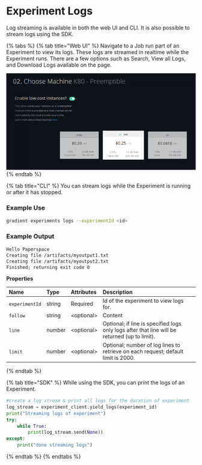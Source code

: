 # Experiment Logs

Log streaming is available in both the web UI and CLI.  It is also possible to stream logs using the SDK.  

{% tabs %}
{% tab title="Web UI" %}
Navigate to a Job run part of an Experiment to view its logs.  These logs are streamed in realtime while the Experiment runs.  There are a few options such as Search, View all Logs, and Download Logs available on the page.  

![](../../.gitbook/assets/image%20%2832%29.png)
{% endtab %}

{% tab title="CLI" %}
You can stream logs while the Experiment is running or after it has stopped.‌

### Example Use

```bash
gradient experiments logs --experimentId <id>
```

### ‌Example Output

```text
Hello Paperspace
Creating file /artifacts/myoutput1.txt
Creating file /artifacts/myoutput2.txt
Finished; returning exit code 0
```

‌**Properties**

| Name | Type | Attributes | Description |
| :--- | :--- | :--- | :--- |
| `experimentId` | string | Required | Id of the experiment to view logs for. |
| `follow` | string | &lt;optional&gt; | ​Content |
| `line` | number | &lt;optional&gt; | Optional; if line is specified logs only logs after that line will be returned \(up to limit\). |
| `limit` | number | &lt;optional&gt; | Optional; number of log lines to retrieve on each request; default limit is 2000. |
{% endtab %}

{% tab title="SDK" %}
While using the SDK, you can print the logs of an Experiment.

```python
#create a log stream & print all logs for the duration of experiment
log_stream = experiment_client.yield_logs(experiment_id)
print("Streaming logs of experiment")
try:
    while True:
        print(log_stream.send(None))
except:
    print("done streaming logs")
```
{% endtab %}
{% endtabs %}

